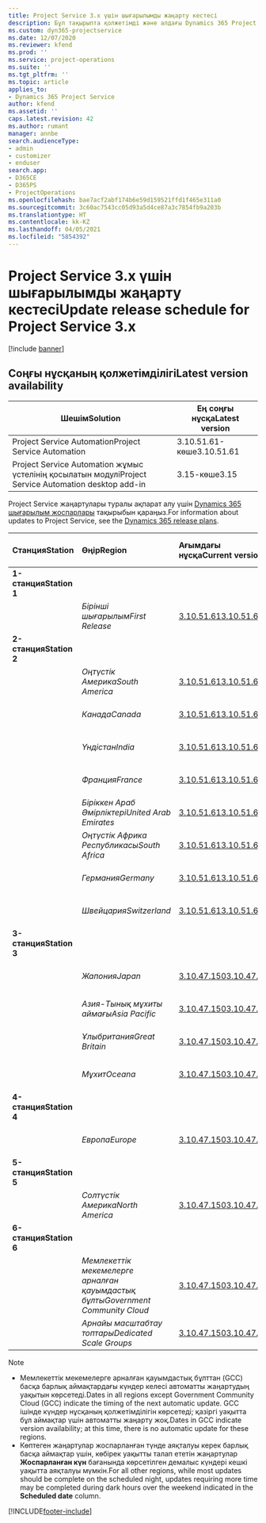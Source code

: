 ```yaml
---
title: Project Service 3.x үшін шығарылымды жаңарту кестесі
description: Бұл тақырыпта қолжетімді және алдағы Dynamics 365 Project Service Automation шығарылымдары туралы ақпарат берілген.
ms.custom: dyn365-projectservice
ms.date: 12/07/2020
ms.reviewer: kfend
ms.prod: ''
ms.service: project-operations
ms.suite: ''
ms.tgt_pltfrm: ''
ms.topic: article
applies_to:
- Dynamics 365 Project Service
author: kfend
ms.assetid: ''
caps.latest.revision: 42
ms.author: rumant
manager: annbe
search.audienceType:
- admin
- customizer
- enduser
search.app:
- D365CE
- D365PS
- ProjectOperations
ms.openlocfilehash: bae7acf2abf174b6e59d159521ffd1f465e311a0
ms.sourcegitcommit: 3c60ac7543cc05d93a5d4ce87a3c7854fb9a203b
ms.translationtype: HT
ms.contentlocale: kk-KZ
ms.lasthandoff: 04/05/2021
ms.locfileid: "5854392"
---
```

# <a name="update-release-schedule-for-project-service-3x"></a><span data-ttu-id="41322-103">Project Service 3.x үшін шығарылымды жаңарту кестесі</span><span class="sxs-lookup"><span data-stu-id="41322-103">Update release schedule for Project Service 3.x</span></span>

[!include [banner](../includes/psa-now-project-operations.md)]

## <a name="latest-version-availability"></a><span data-ttu-id="41322-104">Соңғы нұсқаның қолжетімділігі</span><span class="sxs-lookup"><span data-stu-id="41322-104">Latest version availability</span></span>

| <span data-ttu-id="41322-105">Шешім</span><span class="sxs-lookup"><span data-stu-id="41322-105">Solution</span></span>  | <span data-ttu-id="41322-106">Ең соңғы нұсқа</span><span class="sxs-lookup"><span data-stu-id="41322-106">Latest version</span></span> |
|-------|----|
| <span data-ttu-id="41322-107">Project Service Automation</span><span class="sxs-lookup"><span data-stu-id="41322-107">Project Service Automation</span></span>    | <span data-ttu-id="41322-108">3.10.51.61-көше</span><span class="sxs-lookup"><span data-stu-id="41322-108">3.10.51.61</span></span> |
| <span data-ttu-id="41322-109">Project Service Automation жұмыс үстелінің қосылатын модулі</span><span class="sxs-lookup"><span data-stu-id="41322-109">Project Service Automation desktop add-in</span></span>                | <span data-ttu-id="41322-110">3.15-көше</span><span class="sxs-lookup"><span data-stu-id="41322-110">3.15</span></span>          |

<span data-ttu-id="41322-111">Project Service жаңартулары туралы ақпарат алу үшін [Dynamics 365 шығарылым жоспарлары](https://docs.microsoft.com/dynamics365/release-plans/) тақырыбын қараңыз.</span><span class="sxs-lookup"><span data-stu-id="41322-111">For information about updates to Project Service, see the [Dynamics 365 release plans](https://docs.microsoft.com/dynamics365/release-plans/).</span></span> 

| <span data-ttu-id="41322-112">Станция</span><span class="sxs-lookup"><span data-stu-id="41322-112">Station</span></span>  | <span data-ttu-id="41322-113">Өңір</span><span class="sxs-lookup"><span data-stu-id="41322-113">Region</span></span> | <span data-ttu-id="41322-114">Ағымдағы нұсқа</span><span class="sxs-lookup"><span data-stu-id="41322-114">Current version</span></span> | <span data-ttu-id="41322-115">Келесі нұсқа</span><span class="sxs-lookup"><span data-stu-id="41322-115">Next version</span></span> |  <span data-ttu-id="41322-116">Жоспарланған күн</span><span class="sxs-lookup"><span data-stu-id="41322-116">Scheduled date</span></span>
| :---   | :---   | :---   | :---   |:---   |         
|<span data-ttu-id="41322-117"><strong>1-станция</strong></span><span class="sxs-lookup"><span data-stu-id="41322-117"><strong>Station 1</strong></span></span> | |  |  | |
| | <span data-ttu-id="41322-118"><i>Бірінші шығарылым</i></span><span class="sxs-lookup"><span data-stu-id="41322-118"><i>First Release</i></span></span> | [<span data-ttu-id="41322-119">3.10.51.61</span><span class="sxs-lookup"><span data-stu-id="41322-119">3.10.51.61</span></span>](whats-new-ur-30.md) | <span data-ttu-id="41322-120">TBD</span><span class="sxs-lookup"><span data-stu-id="41322-120">TBD</span></span> | <span data-ttu-id="41322-121">23 сәуір, 2021</span><span class="sxs-lookup"><span data-stu-id="41322-121">April 23, 2021</span></span>
|<span data-ttu-id="41322-122"><strong>2-станция</strong></span><span class="sxs-lookup"><span data-stu-id="41322-122"><strong>Station 2</strong></span></span> | |  |  | |
| | <span data-ttu-id="41322-123"><i>Оңтүстік Америка</i></span><span class="sxs-lookup"><span data-stu-id="41322-123"><i>South America</i></span></span> | [<span data-ttu-id="41322-124">3.10.51.61</span><span class="sxs-lookup"><span data-stu-id="41322-124">3.10.51.61</span></span>](whats-new-ur-30.md) | <span data-ttu-id="41322-125">TBD</span><span class="sxs-lookup"><span data-stu-id="41322-125">TBD</span></span> | <span data-ttu-id="41322-126">30 сәуір, 2021</span><span class="sxs-lookup"><span data-stu-id="41322-126">April 30, 2021</span></span>
| | <span data-ttu-id="41322-127"><i>Канада</i></span><span class="sxs-lookup"><span data-stu-id="41322-127"><i>Canada</i></span></span> | [<span data-ttu-id="41322-128">3.10.51.61</span><span class="sxs-lookup"><span data-stu-id="41322-128">3.10.51.61</span></span>](whats-new-ur-30.md) | <span data-ttu-id="41322-129">TBD</span><span class="sxs-lookup"><span data-stu-id="41322-129">TBD</span></span> | <span data-ttu-id="41322-130">30 сәуір, 2021</span><span class="sxs-lookup"><span data-stu-id="41322-130">April 30, 2021</span></span>
| | <span data-ttu-id="41322-131"><i>Үндістан</i></span><span class="sxs-lookup"><span data-stu-id="41322-131"><i>India</i></span></span> | [<span data-ttu-id="41322-132">3.10.51.61</span><span class="sxs-lookup"><span data-stu-id="41322-132">3.10.51.61</span></span>](whats-new-ur-30.md) | <span data-ttu-id="41322-133">TBD</span><span class="sxs-lookup"><span data-stu-id="41322-133">TBD</span></span> | <span data-ttu-id="41322-134">30 сәуір, 2021</span><span class="sxs-lookup"><span data-stu-id="41322-134">April 30, 2021</span></span>
| | <span data-ttu-id="41322-135"><i>Франция</i></span><span class="sxs-lookup"><span data-stu-id="41322-135"><i>France</i></span></span> | [<span data-ttu-id="41322-136">3.10.51.61</span><span class="sxs-lookup"><span data-stu-id="41322-136">3.10.51.61</span></span>](whats-new-ur-30.md) | <span data-ttu-id="41322-137">TBD</span><span class="sxs-lookup"><span data-stu-id="41322-137">TBD</span></span> | <span data-ttu-id="41322-138">30 сәуір, 2021</span><span class="sxs-lookup"><span data-stu-id="41322-138">April 30, 2021</span></span>
| | <span data-ttu-id="41322-139"><i>Біріккен Араб Әмірліктері</i></span><span class="sxs-lookup"><span data-stu-id="41322-139"><i>United Arab Emirates</i></span></span> | [<span data-ttu-id="41322-140">3.10.51.61</span><span class="sxs-lookup"><span data-stu-id="41322-140">3.10.51.61</span></span>](whats-new-ur-30.md) | <span data-ttu-id="41322-141">TBD</span><span class="sxs-lookup"><span data-stu-id="41322-141">TBD</span></span> | <span data-ttu-id="41322-142">30 сәуір, 2021</span><span class="sxs-lookup"><span data-stu-id="41322-142">April 30, 2021</span></span>
| | <span data-ttu-id="41322-143"><i>Оңтүстік Африка Республикасы</i></span><span class="sxs-lookup"><span data-stu-id="41322-143"><i>South Africa</i></span></span> | [<span data-ttu-id="41322-144">3.10.51.61</span><span class="sxs-lookup"><span data-stu-id="41322-144">3.10.51.61</span></span>](whats-new-ur-30.md) | <span data-ttu-id="41322-145">TBD</span><span class="sxs-lookup"><span data-stu-id="41322-145">TBD</span></span> | <span data-ttu-id="41322-146">30 сәуір, 2021</span><span class="sxs-lookup"><span data-stu-id="41322-146">April 30, 2021</span></span>
| | <span data-ttu-id="41322-147"><i>Германия</i></span><span class="sxs-lookup"><span data-stu-id="41322-147"><i>Germany</i></span></span> | [<span data-ttu-id="41322-148">3.10.51.61</span><span class="sxs-lookup"><span data-stu-id="41322-148">3.10.51.61</span></span>](whats-new-ur-30.md) | <span data-ttu-id="41322-149">TBD</span><span class="sxs-lookup"><span data-stu-id="41322-149">TBD</span></span> | <span data-ttu-id="41322-150">30 сәуір, 2021</span><span class="sxs-lookup"><span data-stu-id="41322-150">April 30, 2021</span></span>
| | <span data-ttu-id="41322-151"><i>Швейцария</i></span><span class="sxs-lookup"><span data-stu-id="41322-151"><i>Switzerland</i></span></span> | [<span data-ttu-id="41322-152">3.10.51.61</span><span class="sxs-lookup"><span data-stu-id="41322-152">3.10.51.61</span></span>](whats-new-ur-30.md) | <span data-ttu-id="41322-153">TBD</span><span class="sxs-lookup"><span data-stu-id="41322-153">TBD</span></span> | <span data-ttu-id="41322-154">30 сәуір, 2021</span><span class="sxs-lookup"><span data-stu-id="41322-154">April 30, 2021</span></span>
|<span data-ttu-id="41322-155"><strong>3-станция</strong></span><span class="sxs-lookup"><span data-stu-id="41322-155"><strong>Station 3</strong></span></span> | |  |  | |
| | <span data-ttu-id="41322-156"><i>Жапония</i></span><span class="sxs-lookup"><span data-stu-id="41322-156"><i>Japan</i></span></span> | [<span data-ttu-id="41322-157">3.10.47.150</span><span class="sxs-lookup"><span data-stu-id="41322-157">3.10.47.150</span></span>](whats-new-ur-29-5.md) | [<span data-ttu-id="41322-158">3.10.51.61</span><span class="sxs-lookup"><span data-stu-id="41322-158">3.10.51.61</span></span>](whats-new-ur-30.md) | <span data-ttu-id="41322-159">9 сәуір, 2021</span><span class="sxs-lookup"><span data-stu-id="41322-159">April 9, 2021</span></span>
| | <span data-ttu-id="41322-160"><i>Азия-Тынық мұхиты аймағы</i></span><span class="sxs-lookup"><span data-stu-id="41322-160"><i>Asia Pacific</i></span></span> | [<span data-ttu-id="41322-161">3.10.47.150</span><span class="sxs-lookup"><span data-stu-id="41322-161">3.10.47.150</span></span>](whats-new-ur-29-5.md) | [<span data-ttu-id="41322-162">3.10.51.61</span><span class="sxs-lookup"><span data-stu-id="41322-162">3.10.51.61</span></span>](whats-new-ur-30.md) | <span data-ttu-id="41322-163">9 сәуір, 2021</span><span class="sxs-lookup"><span data-stu-id="41322-163">April 9, 2021</span></span>
| | <span data-ttu-id="41322-164"><i>Ұлыбритания</i></span><span class="sxs-lookup"><span data-stu-id="41322-164"><i>Great Britain</i></span></span> | [<span data-ttu-id="41322-165">3.10.47.150</span><span class="sxs-lookup"><span data-stu-id="41322-165">3.10.47.150</span></span>](whats-new-ur-29-5.md) | [<span data-ttu-id="41322-166">3.10.51.61</span><span class="sxs-lookup"><span data-stu-id="41322-166">3.10.51.61</span></span>](whats-new-ur-30.md) | <span data-ttu-id="41322-167">9 сәуір, 2021</span><span class="sxs-lookup"><span data-stu-id="41322-167">April 9, 2021</span></span>
| | <span data-ttu-id="41322-168"><i>Мұхит</i></span><span class="sxs-lookup"><span data-stu-id="41322-168"><i>Oceana</i></span></span> | [<span data-ttu-id="41322-169">3.10.47.150</span><span class="sxs-lookup"><span data-stu-id="41322-169">3.10.47.150</span></span>](whats-new-ur-29-5.md) | [<span data-ttu-id="41322-170">3.10.51.61</span><span class="sxs-lookup"><span data-stu-id="41322-170">3.10.51.61</span></span>](whats-new-ur-30.md) | <span data-ttu-id="41322-171">9 сәуір, 2021</span><span class="sxs-lookup"><span data-stu-id="41322-171">April 9, 2021</span></span>
|<span data-ttu-id="41322-172"><strong>4-станция</strong></span><span class="sxs-lookup"><span data-stu-id="41322-172"><strong>Station 4</strong></span></span> | |  |  | |
| | <span data-ttu-id="41322-173"><i>Европа</i></span><span class="sxs-lookup"><span data-stu-id="41322-173"><i>Europe</i></span></span> | [<span data-ttu-id="41322-174">3.10.47.150</span><span class="sxs-lookup"><span data-stu-id="41322-174">3.10.47.150</span></span>](whats-new-ur-29-5.md) | [<span data-ttu-id="41322-175">3.10.51.61</span><span class="sxs-lookup"><span data-stu-id="41322-175">3.10.51.61</span></span>](whats-new-ur-30.md) | <span data-ttu-id="41322-176">16 сәуір, 2021</span><span class="sxs-lookup"><span data-stu-id="41322-176">April 16, 2021</span></span>
|<span data-ttu-id="41322-177"><strong>5-станция</strong></span><span class="sxs-lookup"><span data-stu-id="41322-177"><strong>Station 5</strong></span></span> | |  |  | |
| | <span data-ttu-id="41322-178"><i>Солтүстік Америка</i></span><span class="sxs-lookup"><span data-stu-id="41322-178"><i>North America</i></span></span> | [<span data-ttu-id="41322-179">3.10.47.150</span><span class="sxs-lookup"><span data-stu-id="41322-179">3.10.47.150</span></span>](whats-new-ur-29-5.md) | [<span data-ttu-id="41322-180">3.10.51.61</span><span class="sxs-lookup"><span data-stu-id="41322-180">3.10.51.61</span></span>](whats-new-ur-30.md) | <span data-ttu-id="41322-181">23 сәуір, 2021</span><span class="sxs-lookup"><span data-stu-id="41322-181">April 23, 2021</span></span>
|<span data-ttu-id="41322-182"><strong>6-станция</strong></span><span class="sxs-lookup"><span data-stu-id="41322-182"><strong>Station 6</strong></span></span> | |  |  | |
| | <span data-ttu-id="41322-183"><i>Мемлекеттік мекемелерге арналған қауымдастық бұлты</i></span><span class="sxs-lookup"><span data-stu-id="41322-183"><i>Government Community Cloud</i></span></span> | [<span data-ttu-id="41322-184">3.10.47.150</span><span class="sxs-lookup"><span data-stu-id="41322-184">3.10.47.150</span></span>](whats-new-ur-29-5.md) | [<span data-ttu-id="41322-185">3.10.51.61</span><span class="sxs-lookup"><span data-stu-id="41322-185">3.10.51.61</span></span>](whats-new-ur-30.md) | <span data-ttu-id="41322-186">30 сәуір, 2021</span><span class="sxs-lookup"><span data-stu-id="41322-186">April 30, 2021</span></span>
| | <span data-ttu-id="41322-187"><i>Арнайы масштабтау топтары</i></span><span class="sxs-lookup"><span data-stu-id="41322-187"><i>Dedicated Scale Groups</i></span></span> | [<span data-ttu-id="41322-188">3.10.47.150</span><span class="sxs-lookup"><span data-stu-id="41322-188">3.10.47.150</span></span>](whats-new-ur-29-5.md) | [<span data-ttu-id="41322-189">3.10.51.61</span><span class="sxs-lookup"><span data-stu-id="41322-189">3.10.51.61</span></span>](whats-new-ur-30.md) | <span data-ttu-id="41322-190">30 сәуір, 2021</span><span class="sxs-lookup"><span data-stu-id="41322-190">April 30, 2021</span></span>

>[!Note]
> - <span data-ttu-id="41322-191">Мемлекеттік мекемелерге арналған қауымдастық бұлттан (GCC) басқа барлық аймақтардағы күндер келесі автоматты жаңартудың уақытын көрсетеді.</span><span class="sxs-lookup"><span data-stu-id="41322-191">Dates in all regions except Government Community Cloud (GCC) indicate the timing of the next automatic update.</span></span> <span data-ttu-id="41322-192">GCC ішінде күндер нұсқаның қолжетімділігін көрсетеді; қазіргі уақытта бұл аймақтар үшін автоматты жаңарту жоқ.</span><span class="sxs-lookup"><span data-stu-id="41322-192">Dates in GCC indicate version availability; at this time, there is no automatic update for these regions.</span></span>
> - <span data-ttu-id="41322-193">Көптеген жаңартулар жоспарланған түнде аяқталуы керек барлық басқа аймақтар үшін, көбірек уақытты талап ететін жаңартулар **Жоспарланған күн** бағанында көрсетілген демалыс күндері кешкі уақытта аяқталуы мүмкін.</span><span class="sxs-lookup"><span data-stu-id="41322-193">For all other regions, while most updates should be complete on the scheduled night, updates requiring more time may be completed during dark hours over the weekend indicated in the **Scheduled date** column.</span></span>


[!INCLUDE[footer-include](../includes/footer-banner.md)]
